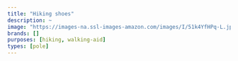 ```yaml
---
title: "Hiking shoes"
description: ~
image: "https://images-na.ssl-images-amazon.com/images/I/51k4YfHPq-L.jpg"
brands: []
purposes: [hiking, walking-aid]
types: [pole]
---
```

